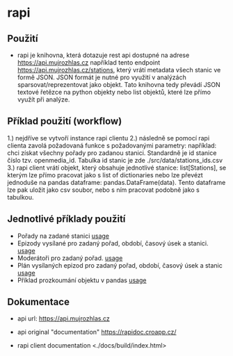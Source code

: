 # rapi
## Použití
- rapi je knihovna, která dotazuje rest api dostupné na adrese <https://api.mujrozhlas.cz> například tento endpoint <https://api.mujrozhlas.cz/stations>, který vrátí metadata všech stanic ve formě JSON. JSON formát je nutné pro využití v analýzách sparsovat/reprezentovat jako objekt.
Tato knihovna tedy převádí JSON textové řetězce na python objekty nebo list objektů, které lze přímo využít při analýze.

## Příklad použití (workflow)
1.) nejdříve se vytvoří instance rapi clientu
2.) následně se pomocí rapi clienta zavolá požadovaná funkce s požadovanými parametry:
například: chci získat všechny pořady pro zadanou stanici. Standardně je id stanice číslo tzv. openmedia_id. Tabulka id stanic je zde ./src/data/stations_ids.csv
3.) rapi client vrátí objekt, který obsahuje jednotlivé stanice: list[Stations], se kterým lze přímo pracovat jako s list of dictionaries nebo lze převézt jednoduše na pandas dataframe: pandas.DataFrame(data). Tento dataframe lze pak uložit jako csv soubor, nebo s ním pracovat podobně jako s tabulkou.

## Jednotlivé příklady použití
- Pořady na zadané stanici [usage](./docs/build/notebooks/station_shows.html)
- Epizody vysílané pro zadaný pořad, období, časový úsek a stanici. [usage](./docs/build/notebooks/show_episodes.html)
- Moderátoři pro zadaný pořad. [usage](./docs/build/notebooks/moderators.html)
- Plán vysílaných epizod pro zadaný pořad, období, časový úsek a stanic [usage](./docs/build/notebooks/show_schedules.html)
- Příklad prozkoumání objektu v pandas
[usage](./docs/build/notebooks/explore_in_pandas.html)

## Dokumentace
- api url: 
<https://api.mujrozhlas.cz>

- api original "documentation"
<https://rapidoc.croapp.cz/>

- rapi client documentation
<./docs/build/index.html>

